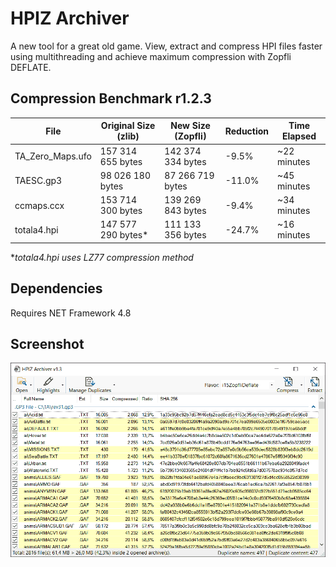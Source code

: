 # HPIZ Archiver
A new tool for a great old game. View, extract and compress HPI files faster using multithreading and achieve maximum compression with Zopfli DEFLATE.

## Compression Benchmark r1.2.3

| File             | Original Size (zlib) | New Size (Zopfli) | Reduction | Time Elapsed |
|------------------|----------------------|-------------------|-----------|--------------|
| TA_Zero_Maps.ufo | 157 314 655 bytes    | 142 374 334 bytes | -9.5%     | ~22 minutes  |
| TAESC.gp3        |  98 026 180 bytes    |  87 266 719 bytes | -11.0%    | ~45 minutes  |
| ccmaps.ccx       | 153 714 300 bytes    | 139 269 843 bytes | -9.4%     | ~34 minutes  |
| totala4.hpi      | 147 577 290 bytes*   | 111 133 356 bytes | -24.7%    | ~16 minutes  |

**totala4.hpi uses LZ77 compression method*

## Dependencies
Requires NET Framework 4.8

## Screenshot
![Screenshot](screenshot.png)